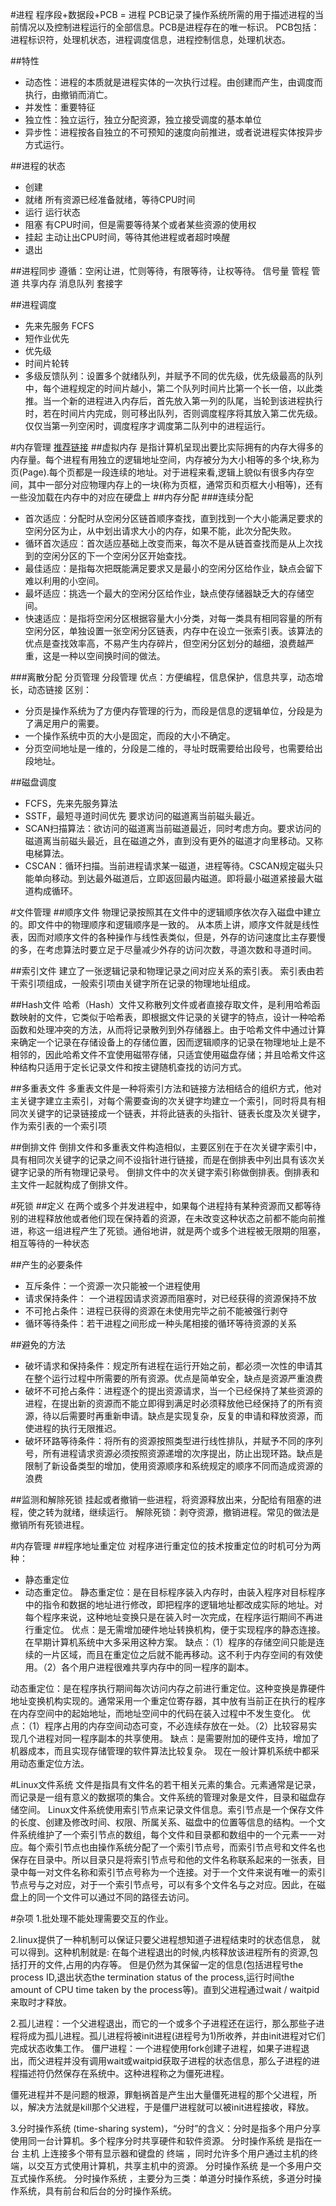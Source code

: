 #进程
程序段+数据段+PCB = 进程
PCB记录了操作系统所需的用于描述进程的当前情况以及控制进程运行的全部信息。PCB是进程存在的唯一标识。
PCB包括：进程标识符，处理机状态，进程调度信息，进程控制信息，处理机状态。

##特性 
- 动态性：进程的本质就是进程实体的一次执行过程。由创建而产生，由调度而执行，由撤销而消亡。
- 并发性：重要特征
- 独立性：独立运行，独立分配资源，独立接受调度的基本单位
- 异步性：进程按各自独立的不可预知的速度向前推进，或者说进程实体按异步方式运行。

##进程的状态
- 创建
- 就绪 所有资源已经准备就绪，等待CPU时间
- 运行 运行状态
- 阻塞 有CPU时间，但是需要等待某个或者某些资源的使用权
- 挂起 主动让出CPU时间，等待其他进程或者超时唤醒
- 退出

##进程同步
遵循：空闲让进，忙则等待，有限等待，让权等待。
信号量
管程
管道
共享内存
消息队列
套接字

##进程调度
- 先来先服务 FCFS
- 短作业优先
- 优先级
- 时间片轮转
- 多级反馈队列：设置多个就绪队列，并赋予不同的优先级，优先级最高的队列中，每个进程规定的时间片越小，第二个队列时间片比第一个长一倍，以此类推。当一个新的进程进入内存后，首先放入第一列的队尾，当轮到该进程执行时，若在时间片内完成，则可移出队列，否则调度程序将其放入第二优先级。仅仅当第一列空闲时，调度程序才调度第二队列中的进程运行。


#内存管理
[推荐链接](http://www.cnblogs.com/CareySon/archive/2012/04/25/2470063.html)
##虚拟内存
是指计算机呈现出要比实际拥有的内存大得多的内存量。每个进程有用独立的逻辑地址空间，内存被分为大小相等的多个块,称为页(Page).每个页都是一段连续的地址。对于进程来看,逻辑上貌似有很多内存空间，其中一部分对应物理内存上的一块(称为页框，通常页和页框大小相等)，还有一些没加载在内存中的对应在硬盘上
##内存分配
###连续分配
- 首次适应：分配时从空闲分区链首顺序查找，直到找到一个大小能满足要求的空闲分区为止，从中划出请求大小的内存，如果不能，此次分配失败。
- 循环首次适应：首次适应基础上改变而来，每次不是从链首查找而是从上次找到的空闲分区的下一个空闲分区开始查找。
- 最佳适应：是指每次把既能满足要求又是最小的空闲分区给作业，缺点会留下难以利用的小空间。
- 最坏适应：挑选一个最大的空闲分区给作业，缺点使存储器缺乏大的存储空间。
- 快速适应：是指将空闲分区根据容量大小分类，对每一类具有相同容量的所有空闲分区，单独设置一张空闲分区链表，内存中在设立一张索引表。该算法的优点是查找效率高，不易产生内存碎片，但空闲分区划分的越细，浪费越严重，这是一种以空间换时间的做法。

###离散分配
分页管理
分段管理 优点：方便编程，信息保护，信息共享，动态增长，动态链接
区别：
- 分页是操作系统为了方便内存管理的行为，而段是信息的逻辑单位，分段是为了满足用户的需要。
- 一个操作系统中页的大小是固定，而段的大小不确定。
- 分页空间地址是一维的，分段是二维的，寻址时既需要给出段号，也需要给出段地址。

##磁盘调度
- FCFS，先来先服务算法
- SSTF，最短寻道时间优先 要求访问的磁道离当前磁头最近。
- SCAN扫描算法：欲访问的磁道离当前磁道最近，同时考虑方向。要求访问的磁道离当前磁头最近，且在磁道之外，直到没有更外的磁道才向里移动。又称电梯算法。
- CSCAN：循环扫描。当前进程请求某一磁道，进程等待。CSCAN规定磁头只能单向移动。到达最外磁道后，立即返回最内磁道。即将最小磁道紧接最大磁道构成循环。


#文件管理
##顺序文件
物理记录按照其在文件中的逻辑顺序依次存入磁盘中建立的。即文件中的物理顺序和逻辑顺序是一致的。
从本质上讲，顺序文件就是线性表，因而对顺序文件的各种操作与线性表类似，但是，外存的访问速度比主存要慢的多，在考虑算法时要立足于尽量减少外存的访问次数，寻道次数和寻道时间。

##索引文件
建立了一张逻辑记录和物理记录之间对应关系的索引表。
索引表由若干索引项组成，一般索引项由关键字所在记录的物理地址组成。

##Hash文件
哈希（Hash）文件又称散列文件或者直接存取文件，是利用哈希函数映射的文件，它类似于哈希表，即根据文件记录的关键字的特点，设计一种哈希函数和处理冲突的方法，从而将记录散列到外存储器上。由于哈希文件中通过计算来确定一个记录在存储设备上的存储位置，因而逻辑顺序的记录在物理地址上是不相邻的，因此哈希文件不宜使用磁带存储，只适宜使用磁盘存储；并且哈希文件这种结构只适用于定长记录文件和按主键随机查找的访问方式。

##多重表文件
多重表文件是一种将索引方法和链接方法相结合的组织方式，他对主关键字建立主索引，对每个需要查询的次关键字均建立一个索引，同时将具有相同次关键字的记录链接成一个链表，并将此链表的头指针、链表长度及次关键字，作为索引表的一个索引项

##倒排文件
倒排文件和多重表文件构造相似，主要区别在于在次关键字索引中，具有相同次关键字的记录之间不设指针进行链接，而是在倒排表中列出具有该次关键字记录的所有物理记录号。 倒排文件中的次关键字索引称做倒排表。倒排表和主文件一起就构成了倒排文件。

#死锁
##定义
在两个或多个并发进程中，如果每个进程持有某种资源而又都等待别的进程释放他或者他们现在保持着的资源，在未改变这种状态之前都不能向前推进，称这一组进程产生了死锁。通俗地讲，就是两个或多个进程被无限期的阻塞，相互等待的一种状态

##产生的必要条件
- 互斥条件：一个资源一次只能被一个进程使用
- 请求保持条件： 一个进程因请求资源而阻塞时，对已经获得的资源保持不放
- 不可抢占条件：进程已获得的资源在未使用完毕之前不能被强行剥夺
- 循环等待条件：若干进程之间形成一种头尾相接的循环等待资源的关系

##避免的方法
- 破坏请求和保持条件：规定所有进程在运行开始之前，都必须一次性的申请其在整个运行过程中所需要的所有资源。优点是简单安全，缺点是资源严重浪费
- 破坏不可抢占条件：进程逐个的提出资源请求，当一个已经保持了某些资源的进程，在提出新的资源而不能立即得到满足时必须释放他已经保持了的所有资源，待以后需要时再重新申请。缺点是实现复杂，反复的申请和释放资源，而使进程的执行无限推迟。
- 破坏环路等待条件：将所有的资源按照类型进行线性排队，并赋予不同的序列号，所有进程请求资源必须按照资源递增的次序提出，防止出现环路。缺点是限制了新设备类型的增加，使用资源顺序和系统规定的顺序不同而造成资源的浪费

##监测和解除死锁
挂起或者撤销一些进程，将资源释放出来，分配给有阻塞的进程，使之转为就绪，继续运行。
解除死锁：剥夺资源，撤销进程。常见的做法是撤销所有死锁进程。

#内存管理
##程序地址重定位
对程序进行重定位的技术按重定位的时机可分为两种：
- 静态重定位
- 动态重定位。
静态重定位：是在目标程序装入内存时，由装入程序对目标程序中的指令和数据的地址进行修改，即把程序的逻辑地址都改成实际的地址。对每个程序来说，这种地址变换只是在装入时一次完成，在程序运行期间不再进行重定位。 
优点：是无需增加硬件地址转换机构，便于实现程序的静态连接。在早期计算机系统中大多采用这种方案。 
缺点：（1）程序的存储空间只能是连续的一片区域，而且在重定位之后就不能再移动。这不利于内存空间的有效使用。（2）各个用户进程很难共享内存中的同一程序的副本。 

动态重定位：是在程序执行期间每次访问内存之前进行重定位。这种变换是靠硬件地址变换机构实现的。通常采用一个重定位寄存器，其中放有当前正在执行的程序在内存空间中的起始地址，而地址空间中的代码在装入过程中不发生变化。 
优点：（1）程序占用的内存空间动态可变，不必连续存放在一处。（2）比较容易实现几个进程对同一程序副本的共享使用。 
缺点：是需要附加的硬件支持，增加了机器成本，而且实现存储管理的软件算法比较复杂。 
现在一般计算机系统中都采用动态重定位方法。

#Linux文件系统 
文件是指具有文件名的若干相关元素的集合。元素通常是记录，而记录是一组有意义的数据项的集合。文件系统的管理对象是文件，目录和磁盘存储空间。
Linux文件系统使用索引节点来记录文件信息。索引节点是一个保存文件的长度、创建及修改时间、权限、所属关系、磁盘中的位置等信息的结构。一个文件系统维护了一个索引节点的数组，每个文件和目录都和数组中的一个元素一一对应。每个索引节点也由操作系统分配了一个索引节点号，而索引节点号和文件名也保存在目录中。所以目录只是将索引节点号和他的文件名称联系起来的一张表，目录中每一对文件名称和索引节点号称为一个连接。对于一个文件来说有唯一的索引节点号与之对应，对于一个索引节点号，可以有多个文件名与之对应。因此，在磁盘上的同一个文件可以通过不同的路径去访问。


#杂项
1.批处理不能处理需要交互的作业。

2.linux提供了一种机制可以保证只要父进程想知道子进程结束时的状态信息， 就可以得到。这种机制就是: 在每个进程退出的时候,内核释放该进程所有的资源,包括打开的文件,占用的内存等。 但是仍然为其保留一定的信息(包括进程号the process ID,退出状态the termination status of the process,运行时间the amount of CPU time taken by the process等)。直到父进程通过wait / waitpid来取时才释放。

2.孤儿进程：一个父进程退出，而它的一个或多个子进程还在运行，那么那些子进程将成为孤儿进程。孤儿进程将被init进程(进程号为1)所收养，并由init进程对它们完成状态收集工作。
僵尸进程：一个进程使用fork创建子进程，如果子进程退出，而父进程并没有调用wait或waitpid获取子进程的状态信息，那么子进程的进程描述符仍然保存在系统中。这种进程称之为僵死进程。

僵死进程并不是问题的根源，罪魁祸首是产生出大量僵死进程的那个父进程，所以，解决方法就是kill那个父进程，于是僵尸进程就可以被init进程接收，释放。


3.分时操作系统  (time-sharing system)，“分时”的含义：分时是指多个用户分享使用同一台计算机。多个程序分时共享硬件和软件资源。 分时操作系统 是指在一台 主机 上连接多个带有显示器和键盘的 终端 ，同时允许多个用户通过主机的终端，以交互方式使用计算机，共享主机中的资源。 分时操作系统 是一个多用户交互式操作系统。 分时操作系统 ，主要分为三类：单道分时操作系统，多道分时操作系统，具有前台和后台的分时操作系统。



